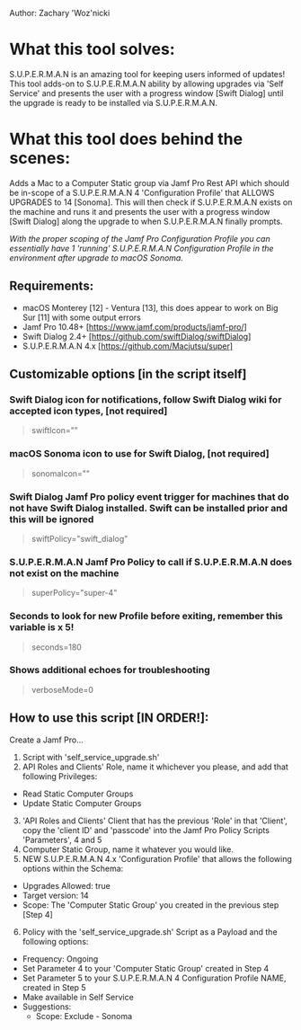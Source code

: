 Author: Zachary 'Woz'nicki

# What this tool solves:
S.U.P.E.R.M.A.N is an amazing tool for keeping users informed of updates! This tool adds-on to S.U.P.E.R.M.A.N ability by allowing upgrades via 'Self Service' and 
presents the user with a progress window [Swift Dialog] until the upgrade is ready to be installed via S.U.P.E.R.M.A.N.

# What this tool does behind the scenes:
Adds a Mac to a Computer Static group via Jamf Pro Rest API which should be in-scope of a S.U.P.E.R.M.A.N 4 'Configuration Profile' that ALLOWS UPGRADES to 14 [Sonoma]. 
This will then check if S.U.P.E.R.M.A.N exists on the machine and runs it and presents the user with a progress window [Swift Dialog] along the upgrade to when S.U.P.E.R.M.A.N finally prompts.

_With the proper scoping of the Jamf Pro Configuration Profile you can essentially have 1 'running' S.U.P.E.R.M.A.N Configuration Profile in the environment after upgrade to macOS Sonoma._

## Requirements:
+ macOS Monterey [12] - Ventura [13], this does appear to work on Big Sur [11] with some output errors
+ Jamf Pro 10.48+ [https://www.jamf.com/products/jamf-pro/]
+ Swift Dialog 2.4+ [https://github.com/swiftDialog/swiftDialog]
+ S.U.P.E.R.M.A.N 4.x [https://github.com/Macjutsu/super]

## Customizable options [in the script itself]
### Swift Dialog icon for notifications, follow Swift Dialog wiki for accepted icon types, [not required]
> swiftIcon=""
### macOS Sonoma icon to use for Swift Dialog, [not required]
> sonomaIcon=""
### Swift Dialog Jamf Pro policy event trigger for machines that do not have Swift Dialog installed. Swift can be installed prior and this will be ignored
> swiftPolicy="swift_dialog"
### S.U.P.E.R.M.A.N Jamf Pro Policy to call if S.U.P.E.R.M.A.N does not exist on the machine
> superPolicy="super-4"
### Seconds to look for new Profile before exiting, remember this variable is x 5!
> seconds=180
### Shows additional echoes for troubleshooting
> verboseMode=0

## How to use this script [IN ORDER!]:
Create a Jamf Pro...
1. Script with 'self_service_upgrade.sh'
2. API Roles and Clients' Role, name it whichever you please, and add that following Privileges:
  - Read Static Computer Groups
  - Update Static Computer Groups
3. 'API Roles and Clients' Client that has the previous 'Role' in that 'Client', copy the 'client ID' and 'passcode' into the Jamf Pro Policy Scripts 'Parameters', 4 and 5
4. Computer Static Group, name it whatever you would like.
5. NEW S.U.P.E.R.M.A.N 4.x 'Configuration Profile' that allows the following options within the Schema:
  - Upgrades Allowed: true
  - Target version: 14
  - Scope: The 'Computer Static Group' you created in the previous step [Step 4]
6. Policy with the 'self_service_upgrade.sh' Script as a Payload and the following options:
  - Frequency: Ongoing
  - Set Parameter 4 to your 'Computer Static Group' created in Step 4
  - Set Parameter 5 to your S.U.P.E.R.M.A.N 4 Configuration Profile NAME, created in Step 5
  - Make available in Self Service
  - Suggestions:
    - Scope: Exclude - Sonoma
